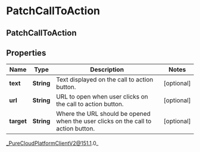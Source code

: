 # PatchCallToAction

## PatchCallToAction

## Properties

|Name | Type | Description | Notes|
|------------ | ------------- | ------------- | -------------|
| **text** | **String** | Text displayed on the call to action button. | [optional] |
| **url** | **String** | URL to open when user clicks on the call to action button. | [optional] |
| **target** | **String** | Where the URL should be opened when the user clicks on the call to action button. | [optional] |



_PureCloudPlatformClientV2@151.1.0_
